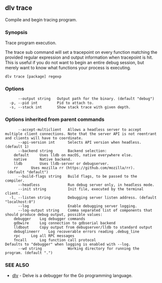 ## dlv trace

Compile and begin tracing program.

### Synopsis


Trace program execution.

The trace sub command will set a tracepoint on every function matching the
provided regular expression and output information when tracepoint is hit.  This
is useful if you do not want to begin an entire debug session, but merely want
to know what functions your process is executing.

```
dlv trace [package] regexp
```

### Options

```
      --output string   Output path for the binary. (default "debug")
  -p, --pid int         Pid to attach to.
  -s, --stack int       Show stack trace with given depth.
```

### Options inherited from parent commands

```
      --accept-multiclient   Allows a headless server to accept multiple client connections. Note that the server API is not reentrant and clients will have to coordinate.
      --api-version int      Selects API version when headless. (default 1)
      --backend string       Backend selection:
	default		Uses lldb on macOS, native everywhere else.
	native		Native backend.
	lldb		Uses lldb-server or debugserver.
	rr		Uses mozilla rr (https://github.com/mozilla/rr).
 (default "default")
      --build-flags string   Build flags, to be passed to the compiler.
      --headless             Run debug server only, in headless mode.
      --init string          Init file, executed by the terminal client.
  -l, --listen string        Debugging server listen address. (default "localhost:0")
      --log                  Enable debugging server logging.
      --log-output string    Comma separated list of components that should produce debug output, possible values:
	debugger	Log debugger commands
	gdbwire		Log connection to gdbserial backend
	lldbout		Copy output from debugserver/lldb to standard output
	debuglineerr	Log recoverable errors reading .debug_line
	rpc		Log all RPC messages
	fncall		Log function call protocol
Defaults to "debugger" when logging is enabled with --log.
      --wd string            Working directory for running the program. (default ".")
```

### SEE ALSO
* [dlv](dlv.md)	 - Delve is a debugger for the Go programming language.

